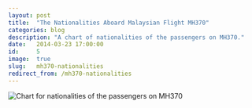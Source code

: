 ```yaml
---
layout: post
title:  "The Nationalities Aboard Malaysian Flight MH370"
categories: blog
description: "A chart of nationalities of the passengers on MH370."
date:   2014-03-23 17:00:00
id:     5
image:  true
slug:   mh370-nationalities
redirect_from: /mh370-nationalities
---
```

<div id="chart" class="map"></div>

<script src="/js/d3.min.js?v=3.2.8"></script>
<script src="/js/maps/d3.geo.projection.v0.min.js" charset="utf-8"></script>
<script src="/js/maps/topojson.v1.min.js" type="text/javascript" charset="utf-8"></script>

<script type="text/javascript" charset="utf-8">
// Height/width
// Scale
// Projection transform
// Path translate
    var margin = {top: 0, right: 0, bottom: 0, left: 0};
        width = 600 - margin.left - margin.right,
        height = 375 - margin.top - margin.bottom;

    var mapValue = "total",
        countryName = "country";

	var color = "#2B83BA";

	var projection = d3.geo.kavrayskiy7()
	    // via https://github.com/d3/d3-geo-projection/
	    .translate([265, 185])
	    .scale(125); // Revise so it isn't a magic number

	var path = d3.geo.path()
	    .projection(projection);

    var svg = d3.select("#chart").append("svg")
	    .append("svg")
	    .attr({
	        "width": width,
	        "height": height
	    });

	// Local helper functions
	// to be moved to chart.js
	var cleanPrefix = function(string) {
	    // Remove any "<", ">" or "~" prefixed to a number value
	    // e.g. d3Helpers.cleanPrefixes(data[i][mapValue]);
	    prefix = string.substring(0, 1);

	    if (prefix === "<" || prefix === ">" || prefix === "~") {
	        return string.substring(1);
	    } else {
	        return string;
	    }
	};

	// Load the data values
	d3.csv("/assets/mh370-nationalities/data.csv", function(data) {

	    // Geodata loaded into the csv scope
	    d3.json("/js/maps/ne_110m_admin_0_countries_lakes.geojson", function(json) {
	        var dataLength = data.length,
	            jsonLength = json.features.length;

	        // data (values) forloop
	        for (var i = 0; i < dataLength; i++) {
	            var dataCountry = data[i][countryName],
	                dataValue = cleanPrefix(data[i][mapValue]);

	            // json (geodata) forloop
	            for (var j = 0; j < jsonLength; j++) {
	                var jsonCountry = json.features[j].properties.name_long;
	                if (dataCountry == jsonCountry) {
	                    json.features[j].properties.value = dataValue;
	                    break;
	                }
	            }
	        }

	        svg.selectAll("path")
	            .data(json.features)
	            .enter()
	            .append("path")
	            .attr({
	                "d": path,
                 // "class": "country foo",
	                "class": function(d) { return d.properties.value ? "country filled" : "country unfilled"; },
	                "transform": "translate(" + 0 + "," + 0 + ")"
	            })
	            .style("fill", function(d) {
	                var value = d.properties.value;
	                return value ? color : "#000";
	            });
	    });
	});
</script>

<style>
    line,
    rect {
        shape-rendering: crispEdges;
    }

    path.country {
        stroke: #FFF;
        stroke-width: .5px;
    }

/** path.country.unfilled:hover, */
    path.country.filled:hover {
        fill: #fdae61 !important;
    }

    noscript img {
        display: block;
        margin-left: auto;
        margin-right: auto;
    }
</style>

<noscript>
    <img src="image.png" alt="Chart for nationalities of the passengers on MH370" />
</noscript>
